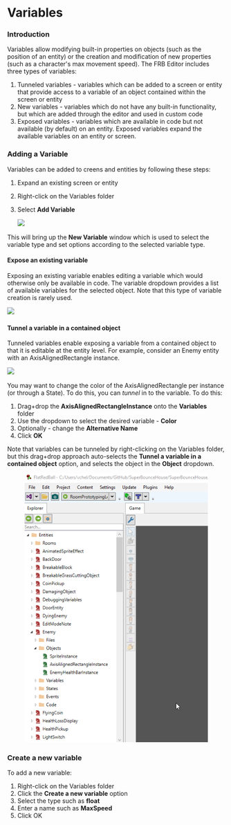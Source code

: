 # Variables

### Introduction

Variables allow modifying built-in properties on objects (such as the position of an entity) or the creation and modification of new properties (such as a character's max movement speed). The FRB Editor includes three types of variables:

1. Tunneled variables - variables which can be added to a screen or entity that provide access to a variable of an object contained within the screen or entity
2. New variables - variables which do not have any built-in functionality, but which are added through the editor and used in custom code
3. Exposed variables - variables which are available in code but not available (by default) on an entity. Exposed variables expand the available variables on an entity or screen.

### Adding a Variable

Variables can be added to creens and entities by following these steps:

1. Expand an existing screen or entity
2. Right-click on the Variables folder
3.  Select **Add Variable**

    ![](../../.gitbook/assets/2022-05-img\_6271609803846.png)

This will bring up the **New Variable** window which is used to select the variable type and set options according to the selected variable type.

#### Expose an existing variable

Exposing an existing variable enables editing a variable which would otherwise only be available in code. The variable dropdown provides a list of available variables for the selected object. Note that this type of variable creation is rarely used.

![](../../.gitbook/assets/2017-03-img\_58da79375abd2.png)

#### Tunnel a variable in a contained object

Tunneled variables enable exposing a variable from a contained object to that it is editable at the entity level. For example, consider an Enemy entity with an AxisAlignedRectangle instance.

![](../../.gitbook/assets/2022-05-img\_627160dc81889.png)

You may want to change the color of the AxisAlignedRectangle per instance (or through a State). To do this, you can _tunnel_ in to the variable. To do this:

1. Drag+drop the **AxisAlignedRectangleInstance** onto the **Variables** folder
2. Use the dropdown to select the desired variable - **Color**
3. Optionally - change the **Alternative Name**
4. Click **OK**

Note that variables can be tunneled by right-clicking on the Variables folder, but this drag+drop approach auto-selects the **Tunnel a variable in a contained object** option, and selects the object in the **Object** dropdown.

<figure><img src="../../.gitbook/assets/2016-05-03_11-07-58.gif" alt=""><figcaption></figcaption></figure>

### Create a new variable

To add a new variable:

1. Right-click on the Variables folder
2. Click the **Create a new variable** option
3. Select the type such as **float**
4. Enter a name such as **MaxSpeed**
5. Click OK
